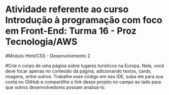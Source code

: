 # Atividade referente ao curso Introdução à programação com foco em Front-End: Turma 16 - Proz Tecnologia/AWS
#Módulo Html/CSS - Desenvolvimento 2

#Crie o corpo de uma página sobre lugares turísticos na Europa. 
Nela, você deve focar apenas no conteúdo da página, adicionando textos, cards, imagens, entre outros. 
Trabalhe esse código em seu IDE, suba ele para sua conta no GitHub e compartilhe o link desse projeto
no campo ao lado para que outros desenvolvedores possam analisá-lo.